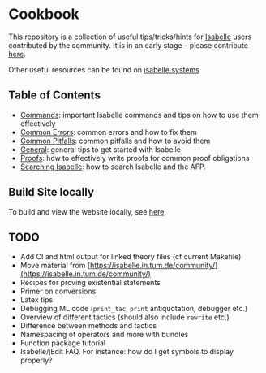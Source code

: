 # Cookbook
This repository is a collection of useful tips/tricks/hints for [Isabelle](https://isabelle.in.tum.de/) users contributed by the community.
It is in an early stage &ndash; please contribute [here](https://github.com/isabelle-prover/cookbook).

Other useful resources can be found on [isabelle.systems](https://isabelle.systems#resources).

## Table of Contents
- [Commands](src/commands): important Isabelle commands and tips on how to use them effectively
- [Common Errors](src/common_errors): common errors and how to fix them
- [Common Pitfalls](src/common_pitfalls): common pitfalls and how to avoid them
- [General](src/general): general tips to get started with Isabelle
- [Proofs](src/proofs): how to effectively write proofs for common proof obligations
- [Searching Isabelle](src/searching_isabelle): how to search Isabelle and the AFP.

## Build Site locally

To build and view the website locally, see [here](https://docs.github.com/en/pages/setting-up-a-github-pages-site-with-jekyll/testing-your-github-pages-site-locally-with-jekyll).

## TODO
- Add CI and html output for linked theory files (cf current Makefile)
- Move material from [https://isabelle.in.tum.de/community/](https://isabelle.in.tum.de/community/)
- Recipes for proving existential statements
- Primer on conversions
- Latex tips
- Debugging ML code (`print_tac`, `print` antiquotation, debugger etc.)
- Overview of different tactics (should also include `rewrite` etc.)
- Difference between methods and tactics
- Namespacing of operators and more with bundles
- Function package tutorial
- Isabelle/jEdit FAQ. For instance: how do I get symbols to display properly?
